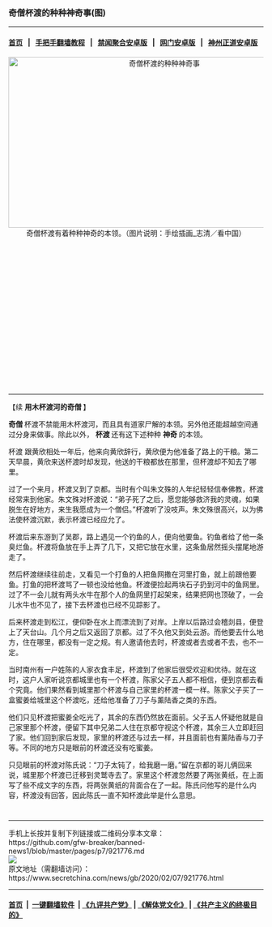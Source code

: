 ### 奇僧杯渡的种种神奇事(图)
------------------------

#### [首页](https://github.com/gfw-breaker/banned-news1/blob/master/README.md) &nbsp;&nbsp;|&nbsp;&nbsp; [手把手翻墙教程](https://github.com/gfw-breaker/guides/wiki) &nbsp;&nbsp;|&nbsp;&nbsp; [禁闻聚合安卓版](https://github.com/gfw-breaker/bn-android) &nbsp;&nbsp;|&nbsp;&nbsp; [网门安卓版](https://github.com/oGate2/oGate) &nbsp;&nbsp;|&nbsp;&nbsp; [神州正道安卓版](https://github.com/SzzdOgate/update) 



<div class="article_right" style="fone-color:#000">
 <p style="text-align:center">
  <img alt="奇僧杯渡的种种神奇事" src="https://img2.secretchina.com/pic/2019/11-10/p2559511a58229553-ss.jpg" style="height:337px; width:600px"/>
  <br>
   奇僧杯渡有着种种神奇的本领。（图片说明：手绘插画_志清／看中国）
   <span id="hideid" name="hideid" style="color:red;display:none;">
    <span href="https://www.secretchina.com">
    </span>
   </span>
  </br>
 </p>
 <div id="txt-mid1-t21-2017">
  <ins class="adsbygoogle" data-ad-client="ca-pub-1276641434651360" data-ad-slot="2451032099" style="display:inline-block;width:336px;height:280px">
  </ins>
  

---


  </div>
 </div>
 <p>
  【续
  <span href="https://www.secretchina.com/news/b5/2020/01/31/920976.html">
   <strong>
    用木杯渡河的奇僧
   </strong>
  </span>
  】
  <span id="hideid" name="hideid" style="color:red;display:none;">
   <span href="https://www.secretchina.com">
   </span>
  </span>
 </p>
 <p>
  <strong>
   <span href="https://www.secretchina.com/news/gb/tag/奇僧" target="_blank">
    奇僧
   </span>
  </strong>
  杯渡不禁能用木杯渡河，而且具有道家尸解的本领。另外他还能超越空间通过分身来做事。除此以外，
  <strong>
   杯渡
  </strong>
  还有这下述种种
  <strong>
   神奇
  </strong>
  的本领。
 </p>
 <p>
  <span href="https://www.secretchina.com/news/gb/tag/杯渡" target="_blank">
   杯渡
  </span>
  跟黄欣相处一年后，他来向黄欣辞行，黄欣便为他准备了路上的干粮。第二天早晨，黄欣来送杯渡时却发现，他送的干粮都放在那里，但杯渡却不知去了哪里。
 </p>
 <p>
  过了一个来月，杯渡又到了京都。当时有个叫朱文殊的人年纪轻轻信奉佛教，杯渡经常来到他家。朱文殊对杯渡说：“弟子死了之后，愿您能够救济我的灵魂，如果脱生在好地方，来生我愿成为一个僧侣。”杯渡听了没吱声。朱文殊很高兴，以为佛法使杯渡沉默，表示杯渡已经应允了。
 </p>
 <p>
  杯渡后来东游到了吴郡，路上遇见一个钓鱼的人，便向他要鱼。钓鱼者给了他一条臭烂鱼。杯渡将鱼放在手上弄了几下，又把它放在水里，这条鱼居然摇头摆尾地游走了。
 </p>
 <p>
  然后杯渡继续往前走，又看见一个打鱼的人把鱼网撒在河里打鱼，就上前跟他要鱼。打鱼的把杯渡骂了一顿也没给他鱼。杯渡便捡起两块石子扔到河中的鱼网里。过了不一会儿就有两头水牛在那个人的鱼网里打起架来，结果把网也顶破了，一会儿水牛也不见了，接下去杯渡也已经不见踪影了。
 </p>
 <p>
  后来杯渡走到松江，便仰卧在水上而漂流到了对岸。上岸以后路过会稽剡县，便登上了天台山。几个月之后又返回了京都。过了不久他又到处云游。而他要去什么地方，住在哪里，都没有一定之规。有人邀请他去时，杯渡或者去或者不去，也不一定。
 </p>
 <p>
  当时南州有一户姓陈的人家衣食丰足，杯渡到了他家后很受欢迎和优待。就在这时，这户人家听说京都城里也有一个杯渡，陈家父子五人都不相信，便到京都去看个究竟。他们果然看到城里那个杯渡与自己家里的杯渡一模一样。陈家父子买了一盒蜜姜给城里这个杯渡吃，还给他准备了刀子与薰陆香之类的东西。
 </p>
 <p>
  他们只见杯渡把蜜姜全吃光了，其余的东西仍然放在面前。父子五人怀疑他就是自己家里那个杯渡，便留下其中兄弟二人住在京都守视这个杯渡，其余三人立即赶回了家。他们回到家后发现，家里的杯渡还与过去一样，并且面前也有薰陆香与刀子等。不同的地方只是眼前的杯渡还没有吃蜜姜。
 </p>
 <p>
  只见眼前的杯渡对陈氏说：“刀子太钝了，给我磨一磨。”留在京都的哥儿俩回来说，城里那个杯渡已迁移到灵鹫寺去了。家里这个杯渡忽然要了两张黄纸，在上面写了些不成文字的东西，将两张黄纸的背面合在了一起。陈氏问他写的是什么内容，杯渡没有回答，因此陈氏一直不知杯渡此举是什么意思。
  <center>
   <div>
    <div id="txt-mid2-t22-2017" style="display: block;  max-height: 351px;  overflow: hidden;">
     <div id="SC-21xxx">
     </div>
     <ins class="adsbygoogle" data-ad-client="ca-pub-1276641434651360" data-ad-format="auto" data-ad-slot="4301710469" data-full-width-responsive="true" style="display:block">
     </ins>
    </div>
   </div>
  </center>
  <div style="padding-top:12px;">
  </div>
 </p>
</div>

<hr/>
手机上长按并复制下列链接或二维码分享本文章：<br/>
https://github.com/gfw-breaker/banned-news1/blob/master/pages/p7/921776.md <br/>
<a href='https://github.com/gfw-breaker/banned-news1/blob/master/pages/p7/921776.md'><img src='https://github.com/gfw-breaker/banned-news1/blob/master/pages/p7/921776.md.png'/></a> <br/>
原文地址（需翻墙访问）：https://www.secretchina.com/news/gb/2020/02/07/921776.html


------------------------
#### [首页](https://github.com/gfw-breaker/banned-news1/blob/master/README.md) &nbsp;|&nbsp; [一键翻墙软件](https://github.com/gfw-breaker/nogfw/blob/master/README.md) &nbsp;| [《九评共产党》](https://github.com/gfw-breaker/9ping.md/blob/master/README.md#九评之一评共产党是什么) | [《解体党文化》](https://github.com/gfw-breaker/jtdwh.md/blob/master/README.md) | [《共产主义的终极目的》](https://github.com/gfw-breaker/gczydzjmd.md/blob/master/README.md)


<img src='http://gfw-breaker.win/banned-news/pages/p7/921776.md' width='0px' height='0px'/>